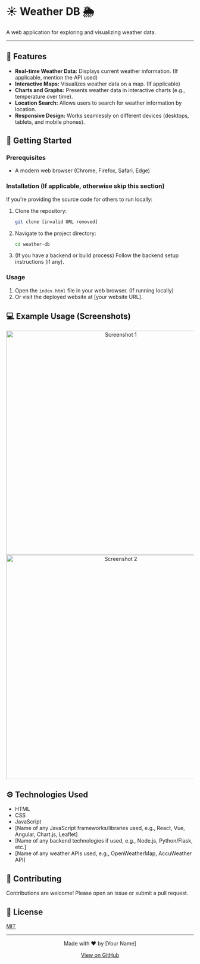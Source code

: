 # ☀️ Weather DB 🌦️

A web application for exploring and visualizing weather data.

---

## 🚀 Features

*   **Real-time Weather Data:** Displays current weather information. (If applicable, mention the API used)
*   **Interactive Maps:** Visualizes weather data on a map. (If applicable)
*   **Charts and Graphs:** Presents weather data in interactive charts (e.g., temperature over time).
*   **Location Search:** Allows users to search for weather information by location.
*   **Responsive Design:** Works seamlessly on different devices (desktops, tablets, and mobile phones).

## 🧰 Getting Started

### Prerequisites

*   A modern web browser (Chrome, Firefox, Safari, Edge)

### Installation (If applicable, otherwise skip this section)

If you're providing the source code for others to run locally:

1.  Clone the repository:

    ```bash
    git clone [invalid URL removed]
    ```

2.  Navigate to the project directory:

    ```bash
    cd weather-db
    ```

3.  (If you have a backend or build process) Follow the backend setup instructions (if any).

### Usage

1.  Open the `index.html` file in your web browser. (If running locally)
2.  Or visit the deployed website at [your website URL].

## 💻 Example Usage (Screenshots)

<div align="center">
  <img src="path/to/your/screenshot1.png" alt="Screenshot 1" width="600"/>
  <img src="path/to/your/screenshot2.png" alt="Screenshot 2" width="600"/>
</div>

## ⚙️ Technologies Used

*   HTML
*   CSS
*   JavaScript
*   [Name of any JavaScript frameworks/libraries used, e.g., React, Vue, Angular, Chart.js, Leaflet]
*   [Name of any backend technologies if used, e.g., Node.js, Python/Flask, etc.]
*   [Name of any weather APIs used, e.g., OpenWeatherMap, AccuWeather API]

## 🤝 Contributing

Contributions are welcome! Please open an issue or submit a pull request.

## 📜 License

[MIT](LICENSE)

---

<div align="center">
  <p>Made with ❤️ by [Your Name]</p>
  <a href="https://github.com/yourusername/weather-db">View on GitHub</a>
</div>
